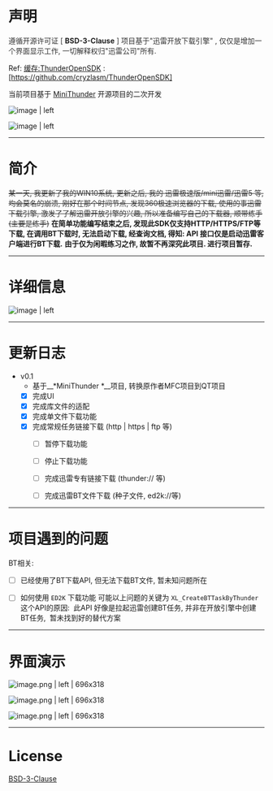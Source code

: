 
# 声明
<span data-type="color" style="color:rgb(51, 51, 51)">遵循开源许可证 [ </span><span data-type="color" style="color:rgb(34, 34, 34)"><span data-type="background" style="background-color:rgb(255, 255, 255)"><strong>BSD-3-Clause</strong></span></span><span data-type="color" style="color:rgb(34, 34, 34)"><span data-type="background" style="background-color:rgb(255, 255, 255)"> </span></span><span data-type="color" style="color:rgb(51, 51, 51)">] </span>
<span data-type="color" style="color:rgb(51, 51, 51)">项目基于&quot;迅雷开放下载引擎&quot; , 仅仅是增加一个界面显示工作, 一切解释权归&quot;迅雷公司&quot;所有.</span>


Ref:
[缓存:ThunderOpenSDK](https://github.com/cryzlasm/ThunderOpenSDK) : [https://github.com/cryzlasm/ThunderOpenSDK]

当前项目基于  [MiniThunder](https://github.com/intlinfo/MiniThunder) 开源项目的二次开发


![image | left](https://cdn.nlark.com/yuque/0/2018/png/172196/1537420815594-f9ba387a-d91b-4e2d-9fae-45c6c9c438e3.png "")




![image | left](https://cdn.nlark.com/yuque/0/2018/png/172196/1537420858505-f6fec75f-562d-4734-bce7-7e48597ede71.png "")



---

# 简介
<span data-type="color" style="color:rgb(51, 51, 51)"><del>某一天, 我更新了我的WIN10系统, 更新之后, 我的 迅雷极速版/mini迅雷/迅雷5 等, 均会莫名的崩溃, 刚好在那个时间节点, 发现360极速浏览器的下载, 使用的事迅雷下载引擎, 激发了了解迅雷开放引擎的兴趣, 所以准备编写自己的下载器, 顺带练手(主要是练手)</del></span>
__在简单功能编写结束之后, 发现此SDK仅支持HTTP/HTTPS/FTP等下载, 在调用BT下载时, 无法启动下载, 经查询文档, 得知: API 接口仅是启动迅雷客户端进行BT下载.__ 
__由于仅为闲暇练习之作, 故暂不再深究此项目. 进行项目暂存.__   



---

# 详细信息




![image | left](https://cdn.nlark.com/yuque/0/2018/png/172196/1540983972760-718201e9-19ba-4248-88e8-d4c18a4d57fb.png "")




---

# 更新日志

* v0.1
    * 基于__*MiniThunder *__项目, 转换原作者MFC项目到QT项目
    * [x] 完成UI
    * [x] 完成库文件的适配
    * [x] 完成单文件下载功能
    * [x] 完成常规任务链接下载 (http | https | ftp 等)
        * [ ] 暂停下载功能
        * [ ] 停止下载功能
        * [ ] 完成迅雷专有链接下载 (thunder:// 等)
        * [ ] 完成迅雷BT文件下载 (种子文件, ed2k://等)
             
            



---

# 项目遇到的问题

BT相关:
* [ ] 已经使用了BT下载API, 但无法下载BT文件, 暂未知问题所在
* [ ] 如何使用 `ED2K` 下载功能 
    可能以上问题的关键为 `XL_CreateBTTaskByThunder` 这个API的原因:
 此API 好像是拉起迅雷创建BT任务, 并非在开放引擎中创建BT任务, 
 暂未找到好的替代方案 


---

# 界面演示


![image.png | left | 696x318](https://cdn.nlark.com/yuque/0/2018/png/172196/1541409445962-72da9a4d-e36e-4700-b059-1a55e70d6349.png "")



![image.png | left | 696x318](https://cdn.nlark.com/yuque/0/2018/png/172196/1541409336154-bd4beeac-6413-4952-8b94-abe6b99b7bcf.png "")



![image.png | left | 696x318](https://cdn.nlark.com/yuque/0/2018/png/172196/1541409430400-dd3d1cd0-1112-4b35-81b6-6779c49069e6.png "")


---

# __License__
[BSD-3-Clause](https://raw.githubusercontent.com/cryzlasm/LICENSE/master/LICENSE%20-%20BSD%203)
 
